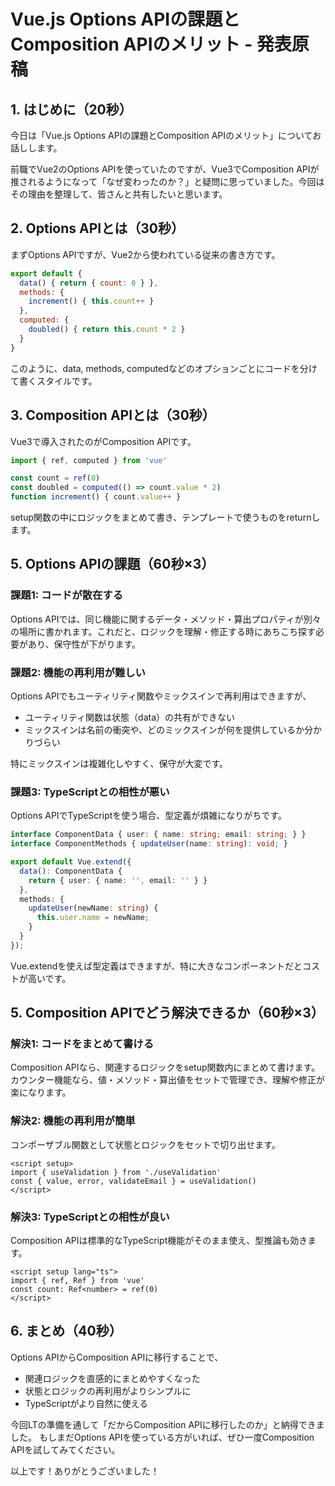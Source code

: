 # Vue.js Options APIの課題とComposition APIのメリット - 発表原稿

## 1. はじめに（20秒）
今日は「Vue.js Options APIの課題とComposition APIのメリット」についてお話しします。

前職でVue2のOptions APIを使っていたのですが、Vue3でComposition APIが推されるようになって「なぜ変わったのか？」と疑問に思っていました。今回はその理由を整理して、皆さんと共有したいと思います。

## 2. Options APIとは（30秒）
まずOptions APIですが、Vue2から使われている従来の書き方です。

```javascript
export default {
  data() { return { count: 0 } },
  methods: {
    increment() { this.count++ }
  },
  computed: {
    doubled() { return this.count * 2 }
  }
}
```

このように、data, methods, computedなどのオプションごとにコードを分けて書くスタイルです。

## 3. Composition APIとは（30秒）
Vue3で導入されたのがComposition APIです。

```javascript
import { ref, computed } from 'vue'

const count = ref(0)
const doubled = computed(() => count.value * 2)
function increment() { count.value++ }
```

setup関数の中にロジックをまとめて書き、テンプレートで使うものをreturnします。

## 5. Options APIの課題（60秒×3）

### 課題1: コードが散在する
Options APIでは、同じ機能に関するデータ・メソッド・算出プロパティが別々の場所に書かれます。これだと、ロジックを理解・修正する時にあちこち探す必要があり、保守性が下がります。

### 課題2: 機能の再利用が難しい
Options APIでもユーティリティ関数やミックスインで再利用はできますが、
- ユーティリティ関数は状態（data）の共有ができない
- ミックスインは名前の衝突や、どのミックスインが何を提供しているか分かりづらい

特にミックスインは複雑化しやすく、保守が大変です。

### 課題3: TypeScriptとの相性が悪い
Options APIでTypeScriptを使う場合、型定義が煩雑になりがちです。

```typescript
interface ComponentData { user: { name: string; email: string; } }
interface ComponentMethods { updateUser(name: string): void; }

export default Vue.extend({
  data(): ComponentData {
    return { user: { name: '', email: '' } }
  },
  methods: {
    updateUser(newName: string) {
      this.user.name = newName;
    }
  }
});
```

Vue.extendを使えば型定義はできますが、特に大きなコンポーネントだとコストが高いです。

## 5. Composition APIでどう解決できるか（60秒×3）

### 解決1: コードをまとめて書ける
Composition APIなら、関連するロジックをsetup関数内にまとめて書けます。カウンター機能なら、値・メソッド・算出値をセットで管理でき、理解や修正が楽になります。

### 解決2: 機能の再利用が簡単
コンポーザブル関数として状態とロジックをセットで切り出せます。

```vue
<script setup>
import { useValidation } from './useValidation'
const { value, error, validateEmail } = useValidation()
</script>
```

### 解決3: TypeScriptとの相性が良い
Composition APIは標準的なTypeScript機能がそのまま使え、型推論も効きます。

```vue
<script setup lang="ts">
import { ref, Ref } from 'vue'
const count: Ref<number> = ref(0)
</script>
```

## 6. まとめ（40秒）
Options APIからComposition APIに移行することで、

* 関連ロジックを直感的にまとめやすくなった
* 状態とロジックの再利用がよりシンプルに
* TypeScriptがより自然に使える

今回LTの準備を通して「だからComposition APIに移行したのか」と納得できました。
もしまだOptions APIを使っている方がいれば、ぜひ一度Composition APIを試してみてください。

以上です！ありがとうございました！ 
